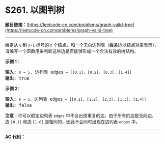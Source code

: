 # $261. 以图判树

**题目链接：**[https://leetcode-cn.com/problems/graph-valid-tree](https://leetcode-cn.com/problems/graph-valid-tree)

---

<div class="content__1Y2H">
 <div class="notranslate">
  <p>给定从 <code>0</code> 到 <code>n-1</code>&nbsp;标号的&nbsp;<code>n</code> 个结点，和一个无向边列表（每条边以结点对来表示），请编写一个函数用来判断这些边是否能够形成一个合法有效的树结构。</p> 
  <p><strong>示例 1：</strong></p> 
  <pre class="language-text"><strong>输入:</strong> <code>n = 5</code>, 边列表 edges<code> = [[0,1], [0,2], [0,3], [1,4]]</code>
<strong>输出:</strong> true</pre> 
  <p><strong>示例 2:</strong></p> 
  <pre class="language-text"><strong>输入:</strong> <code>n = 5, </code>边列表 edges<code> = [[0,1], [1,2], [2,3], [1,3], [1,4]]</code>
<strong>输出:</strong> false</pre> 
  <p><strong>注意：</strong>你可以假定边列表 <code>edges</code> 中不会出现重复的边。由于所有的边是无向边，边&nbsp;<code>[0,1]</code>&nbsp;和边 <code>[1,0]</code>&nbsp;是相同的，因此不会同时出现在边列表 <code>edges</code> 中。</p> 
 </div>
</div>

---

**AC 代码：**

```java

```